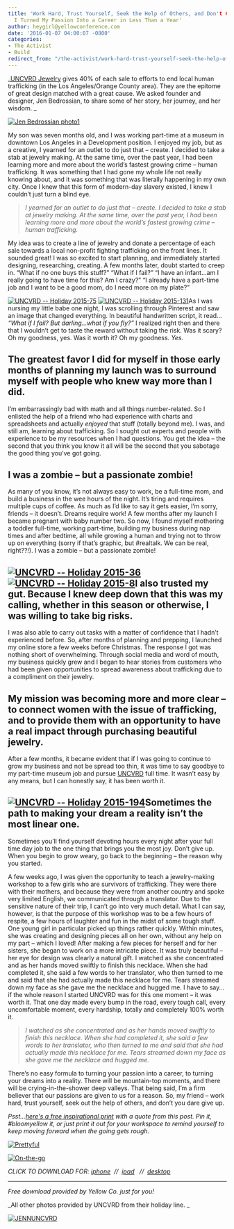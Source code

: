 ```yaml
---
title: 'Work Hard, Trust Yourself, Seek the Help of Others, and Don't Give Up: How
  I Turned My Passion Into a Career in Less Than a Year'
author: heygirl@yellowconference.com
date: '2016-01-07 04:00:07 -0800'
categories:
- The Activist
- Build
redirect_from: "/the-activist/work-hard-trust-yourself-seek-the-help-of-others-and-dont-give-up-how-i-turned-my-passion-into-a-career-in-less-than-a-year/"
---
```


_[UNCVRD Jewelry](http://www.uncvrdjewelry.com/the-uncvrd-story/) gives 40% of each sale to efforts to end local human trafficking (in the Los Angeles/Orange County area). They are the epitome of great design matched with a great cause. We asked founder and designer, Jen Bedrossian, to share some of her story, her journey, and her wisdom. _

[![Jen Bedrossian photo1](http://yellowconference.com/wp-content/uploads/2016/01/Jen-Bedrossian-photo1-1024x746.jpg)](http://yellowconference.com/wp-content/uploads/2016/01/Jen-Bedrossian-photo1.jpg)

My son was seven months old, and I was working part-time at a museum in downtown Los Angeles in a Development position. I enjoyed my job, but as a creative, I yearned for an outlet to do just that – create. I decided to take a stab at jewelry making. At the same time, over the past year, I had been learning more and more about the world’s fastest growing crime – human trafficking. It was something that I had gone my whole life not really knowing about, and it was something that was literally happening in my own city. Once I knew that this form of modern-day slavery existed, I knew I couldn’t just turn a blind eye.

> _I yearned for an outlet to do just that – create. I decided to take a stab at jewelry making. At the same time, over the past year, I had been learning more and more about the world’s fastest growing crime – human trafficking._

My idea was to create a line of jewelry and donate a percentage of each sale towards a local non-profit fighting trafficking on the front lines. It sounded great! I was so excited to start planning, and immediately started designing, researching, creating. A few months later, doubt started to creep in. “What if no one buys this stuff?” “What if I fail?” “I have an infant…am I really going to have time for this? Am I crazy?” “I already have a part-time job and I want to be a good mom, do I need more on my plate?”

[![UNCVRD -- Holiday 2015-75](http://yellowconference.com/wp-content/uploads/2016/01/UNCVRD-Holiday-2015-75.jpg)](http://yellowconference.com/wp-content/uploads/2016/01/UNCVRD-Holiday-2015-75.jpg) [![UNCVRD -- Holiday 2015-131](http://yellowconference.com/wp-content/uploads/2016/01/UNCVRD-Holiday-2015-131.jpg)](http://yellowconference.com/wp-content/uploads/2016/01/UNCVRD-Holiday-2015-131.jpg)As I was nursing my little babe one night, I was scrolling through Pinterest and saw an image that changed everything. In beautiful handwritten script, it read… _“What if I fail? But darling…what if you fly?”_ I realized right then and there that I wouldn’t get to taste the reward without taking the risk. Was it scary? Oh my goodness, yes. Was it worth it? Oh my goodness. _Yes._

## The greatest favor I did for myself in those early months of planning my launch was to surround myself with people who knew way more than I did.

I’m embarrassingly bad with math and all things number-related. So I enlisted the help of a friend who had experience with charts and spreadsheets and actually _enjoyed_ that stuff (totally beyond me). I was, and still am, learning about trafficking. So I sought out experts and people with experience to be my resources when I had questions. You get the idea – the second that you think you know it all will be the second that you sabotage the good thing you’ve got going.

## I was a zombie – but a passionate zombie!

As many of you know, it’s not always easy to work, be a full-time mom, and build a business in the wee hours of the night. It’s tiring and requires multiple cups of coffee. As much as I’d like to say it gets easier, I’m sorry, friends – it doesn’t. Dreams require work! A few months after my launch I became pregnant with baby number two. So now, I found myself mothering a toddler full-time, working part-time, building my business during nap times and after bedtime, all while growing a human and trying not to throw up on everything (sorry if that’s graphic, but #realtalk. We can be real, right??!). I was a zombie – but a passionate zombie!

## [![UNCVRD -- Holiday 2015-36](http://yellowconference.com/wp-content/uploads/2016/01/UNCVRD-Holiday-2015-36.jpg)](http://yellowconference.com/wp-content/uploads/2016/01/UNCVRD-Holiday-2015-36.jpg) [![UNCVRD -- Holiday 2015-8](http://yellowconference.com/wp-content/uploads/2016/01/UNCVRD-Holiday-2015-8.jpg)](http://yellowconference.com/wp-content/uploads/2016/01/UNCVRD-Holiday-2015-8.jpg)I also trusted my gut. Because I knew deep down that this was my calling, whether in this season or otherwise, I was willing to take big risks.

I was also able to carry out tasks with a matter of confidence that I hadn’t experienced before. So, after months of planning and prepping, I launched my online store a few weeks before Christmas. The response I got was nothing short of overwhelming. Through social media and word of mouth, my business quickly grew and I began to hear stories from customers who had been given opportunities to spread awareness about trafficking due to a compliment on their jewelry.

## My mission was becoming more and more clear – to connect women with the issue of trafficking, and to provide them with an opportunity to have a real impact through purchasing beautiful jewelry.

After a few months, it became evident that if I was going to continue to grow my business and not be spread too thin, it was time to say goodbye to my part-time museum job and pursue [UNCVRD](http://www.uncvrdjewelry.com/) full time. It wasn’t easy by any means, but I can honestly say, it has been worth it.

## [![UNCVRD -- Holiday 2015-194](http://yellowconference.com/wp-content/uploads/2016/01/UNCVRD-Holiday-2015-194.jpg)](http://yellowconference.com/wp-content/uploads/2016/01/UNCVRD-Holiday-2015-194.jpg)Sometimes the path to making your dream a reality isn’t the most linear one.

Sometimes you’ll find yourself devoting hours every night after your full time day job to the one thing that brings you the most joy. Don’t give up. When you begin to grow weary, go back to the beginning – the reason why you started.

A few weeks ago, I was given the opportunity to teach a jewelry-making workshop to a few girls who are survivors of trafficking. They were there with their mothers, and because they were from another country and spoke very limited English, we communicated through a translator. Due to the sensitive nature of their trip, I can’t go into very much detail. What I can say, however, is that the purpose of this workshop was to be a few hours of respite, a few hours of laughter and fun in the midst of some tough stuff. One young girl in particular picked up things rather quickly. Within minutes, she was creating and designing pieces all on her own, without any help on my part – which I loved! After making a few pieces for herself and for her sisters, she began to work on a more intricate piece. It was truly beautiful – her eye for design was clearly a natural gift. I watched as she concentrated and as her hands moved swiftly to finish this necklace. When she had completed it, she said a few words to her translator, who then turned to me and said that she had actually made this necklace for me. Tears streamed down my face as she gave me the necklace and hugged me. I have to say…if the whole reason I started UNCVRD was for this one moment – it was worth it. That one day made every bump in the road, every tough call, every uncomfortable moment, every hardship, totally and completely 100% worth it.

> _I watched as she concentrated and as her hands moved swiftly to finish this necklace. When she had completed it, she said a few words to her translator, who then turned to me and said that she had actually made this necklace for me. Tears streamed down my face as she gave me the necklace and hugged me._

There’s no easy formula to turning your passion into a career, to turning your dreams into a reality. There will be mountain-top moments, and there will be crying-in-the-shower deep valleys. That being said, I’m a firm believer that our passions are given to us for a reason. So, my friend – work hard, trust yourself, seek out the help of others, and don’t you dare give up.

_Psst...[here's a free inspirational print](http://yellowconference.com/wp-content/uploads/2016/01/Back-to-the-beginning-2.jpg) with a quote from this post. Pin it, #bloomyellow it, or just print it out for your workspace to remind yourself to keep moving forward when the going gets rough._

[![Prettyful](http://yellowconference.com/wp-content/uploads/2016/01/Prettyful2.jpg)](http://yellowconference.com/wp-content/uploads/2016/01/Back-to-the-beginning-2.jpg)

[![On-the-go](http://yellowconference.com/wp-content/uploads/2016/01/On-the-go.jpg)](http://yellowconference.com/wp-content/uploads/2016/01/Back-to-the-beginning_iphone.jpg)

_CLICK TO DOWNLOAD FOR: [iphone](http://yellowconference.com/wp-content/uploads/2016/01/Back-to-the-beginning_iphone.jpg)  //  [ipad](http://yellowconference.com/wp-content/uploads/2016/01/Back-to-the-beginning_ipad.jpg)   //  [desktop](http://yellowconference.com/wp-content/uploads/2016/01/Back-to-the-beginning-2.jpg)_

* * *

_Free download provided by Yellow Co. just for you!_

_All other photos provided by UNCVRD from their holiday line. _

[![JENNUNCVRD](http://yellowconference.com/wp-content/uploads/2016/01/JENNUNCVRD.jpg)](http://www.uncvrdjewelry.com/the-uncvrd-story/)
